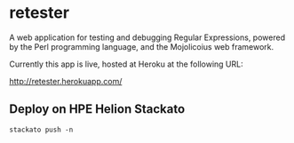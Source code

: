 retester
========

A web application for testing and debugging Regular Expressions, powered by the Perl 
programming language, and the Mojolicoius web framework.

Currently this app is live, hosted at Heroku at the following URL:

http://retester.herokuapp.com/

Deploy on HPE Helion Stackato
-----------------------------

    stackato push -n
